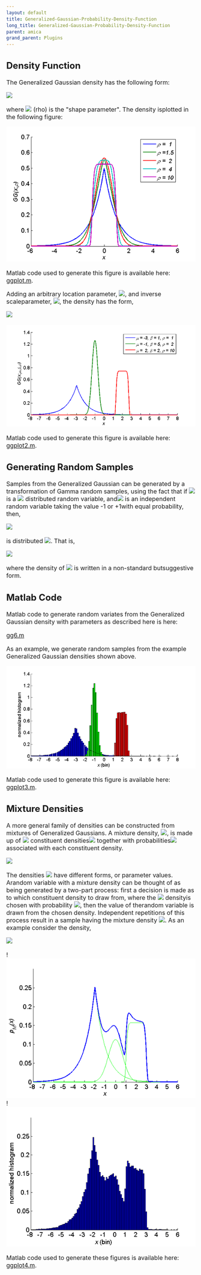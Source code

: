 ```yaml
---
layout: default
title: Generalized-Gaussian-Probability-Density-Function
long_title: Generalized-Gaussian-Probability-Density-Function
parent: amica
grand_parent: Plugins
---
```

<font size=3>

Density Function
----------------

The Generalized Gaussian density has the following form:


<img src="https://latex.codecogs.com/svg.latex? \mathcal{GG}(x;\rho) = \frac{1}{2\, \Gamma(1+1/\rho)}\exp(-\|x\|^{\rho}) ">

where <img src="https://latex.codecogs.com/svg.latex?\rho"> (rho) is the "shape parameter". The density isplotted in the following figure:


![Image:Ggpdf.png](Ggpdf.png)


Matlab code used to generate this figure is available here:
[ggplot.m](ggcode).

Adding an arbitrary location parameter, <img src="https://latex.codecogs.com/svg.latex?\mu">, and inverse scaleparameter, <img src="https://latex.codecogs.com/svg.latex?\beta">, the density has the form,

<img src="https://latex.codecogs.com/svg.latex? \mathcal{GG}(x;\mu,\beta,\rho) = \frac{\beta^{1\!/2} }{2\,\Gamma(1+1/\rho)} \exp(-\beta^{\rho/2}\|x-\mu\|^{\rho}) ">

![Image:Ggpdf2.png](Ggpdf2.png)


Matlab code used to generate this figure is available here:
[ggplot2.m](ggcode2).

Generating Random Samples
-------------------------

Samples from the Generalized Gaussian can be generated by a
transformation of Gamma random samples, using the fact that if <img src="https://latex.codecogs.com/svg.latex?Y">is a <img src="https://latex.codecogs.com/svg.latex?\text{Gamma}(1/\rho,1)"> distributed random variable, and<img src="https://latex.codecogs.com/svg.latex?S"> is an independent random variable taking the value -1 or +1with equal probability, then,

<img src="https://latex.codecogs.com/svg.latex? X = S \cdot \|Y\|^{1/\rho} ">

is distributed <img src="https://latex.codecogs.com/svg.latex?\mathcal{GG}(x;0,1,\rho)">. That is,

<img src="https://latex.codecogs.com/svg.latex?Y \sim \text{Gamma}(1/\rho,1)\\ S \sim \mbox{$\frac{1}{2}$}\, \[S=-1\] +
\mbox{$\frac{1}{2}$}\, \[S=1\]\\ \mu + \beta^{-1/2} S \cdot \|Y\|^{1/\rho} \sim \mathcal{GG}(x;\mu,\beta,\rho)">

where the density of <img src="https://latex.codecogs.com/svg.latex?S"> is written in a non-standard butsuggestive form.

Matlab Code
-----------

Matlab code to generate random variates from the Generalized Gaussian
density with parameters as described here is here:

[gg6.m](gg6.m)

As an example, we generate random samples from the example Generalized
Gaussian densities shown above.


![Image:Ggpdf3.png](Ggpdf3.png)


Matlab code used to generate this figure is available here:
[ggplot3.m](ggcode3).

Mixture Densities
-----------------

<font size = 3> A more general family of densities can be constructed
from mixtures of Generalized Gaussians. A mixture density,
<img src="https://latex.codecogs.com/svg.latex?p_M(x)">, is made up of <img src="https://latex.codecogs.com/svg.latex?m"> constituent densities<img src="https://latex.codecogs.com/svg.latex?p_j(x),\, j = 1,\ldots,m,"> together with probabilities<img src="https://latex.codecogs.com/svg.latex?\alpha_j"> associated with each constituent density.

<img src="https://latex.codecogs.com/svg.latex? p_M(x) = \sum_{j=1}^m \alpha_j p_j(x) ">

The densities <img src="https://latex.codecogs.com/svg.latex?p_j(x)"> have different forms, or parameter values. Arandom variable with a mixture density can be thought of as being
generated by a two-part process: first a decision is made as to which
constituent density to draw from, where the <img src="https://latex.codecogs.com/svg.latex?j\text{th}"> densityis chosen with probability <img src="https://latex.codecogs.com/svg.latex?\alpha_j">, then the value of therandom variable is drawn from the chosen density. Independent
repetitions of this process result in a sample having the mixture
density <img src="https://latex.codecogs.com/svg.latex?p_M">.
As an example consider the density,


<img src="https://latex.codecogs.com/svg.latex? \mbox{$\frac{1}{2}$}\,\mathcal{GG}(x;-2,1,1) +\mbox{$\frac{2}{10}$}\,\mathcal{GG}(x;0,1,2) +
\mbox{$\frac{3}{10}$}\,\mathcal{GG}(x;2,1,10) ">

!![500px](Ggmix1.png)!![500px](Ggmix2.png)


Matlab code used to generate these figures is available here:
[ggplot4.m](ggcode4). </font>

